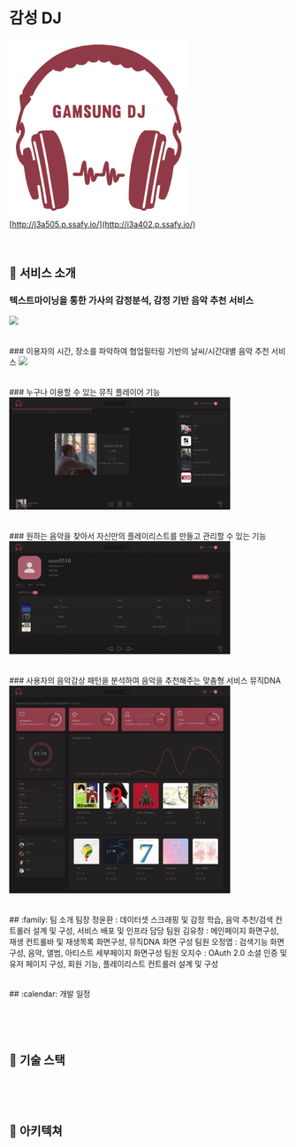 # 감성 DJ
<img src="./frontend/src/assets/logos/home.png"><br>
[http://j3a505.p.ssafy.io/](http://i3a402.p.ssafy.io/)
<br><br><br>
## :mag_right: 서비스 소개

### 텍스트마이닝을 통한 가사의 감정분석, 감정 기반 음악 추천 서비스
<img src="./res/carousel.gif" width="400">
<br><br><br>
### 이용자의 시간, 장소를 파악하여 협업필터링 기반의 날씨/시간대별 음악 추천 서비스
<img src="./res/weather.gif" width="400">
<br><br><br>
### 누구나 이용할 수 있는 뮤직 플레이어 기능
<img src="./res/player.png" width="400">
<br><br><br>
### 원하는 음악을 찾아서 자신만의 플레이리스트를 만들고 관리할 수 있는 기능 
<img src="./res/playlist.gif" width="400">
<br><br><br>
### 사용자의 음악감상 패턴을 분석하여 음악을 추천해주는 맞춤형 서비스 뮤직DNA
<img src="./res/dna.gif" width="400">
<br><br><br>
## :family: 팀 소개
팀장 정윤환 : 데이터셋 스크래핑 및 감정 학습, 음악 추천/검색 컨트롤러 설계 및 구성, 서비스 배포 및 인프라 담당
팀원 김유창 : 메인페이지 화면구성, 재생 컨트롤바 및 재생목록 화면구성, 뮤직DNA 화면 구성
팀원 오정엽 : 검색기능 화면 구성, 음악, 앨범, 아티스트 세부페이지 화면구성
팀원 오지수 : OAuth 2.0 소셜 인증 및 유저 페이지 구성, 회원 기능, 플레이리스트 컨트롤러 설계 및 구성
<br><br><br>
## :calendar: 개발 일정

<br><br><br>
## :wrench: 기술 스택

<br><br><br>
## :wrench: 아키텍쳐

